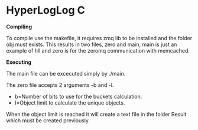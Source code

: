 # HyperLogLog C 

**Compiling**

To compile use the makefile, it requires zmq lib to be installed and the folder obj must exists. This results in two files, zero and main, main is just an example of hll and zero is for the zeromq communication with memcached.

**Executing**

The main file can be excecuted simply by ./main.

The zero file accepts 2 arguments -b and -l.

- b=Number of bits to use for the buckets calculation.
- l=Object limit to calculate the unique objects.

When the object limit is reached it will create a text file in the folder Result which must be created previously.
